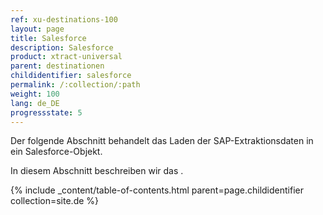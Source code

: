 ```yaml
---
ref: xu-destinations-100
layout: page
title: Salesforce
description: Salesforce
product: xtract-universal
parent: destinationen
childidentifier: salesforce
permalink: /:collection/:path
weight: 100
lang: de_DE
progressstate: 5
---
```

Der folgende Abschnitt behandelt das Laden der SAP-Extraktionsdaten in ein Salesforce-Objekt.

In diesem Abschnitt beschreiben wir das . 

{% include _content/table-of-contents.html parent=page.childidentifier collection=site.de %}